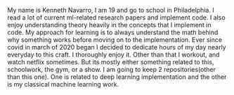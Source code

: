 My name is Kenneth Navarro, I am 19 and go to school in Philadelphia. I read a lot of current ml-related research papers and implement code. I also enjoy understanding
theory heavily in the concepts that I implement in code. My approach for learning is to always understand the math behind why something works before moving on
to the implementation. Ever since covid in march of 2020 began I decided to dedicate hours of my day nearly everyday to this craft. I thoroughly enjoy it. Other
than that I workout, and watch netflix sometimes. But its mostly either something related to this, schoolwork, the gym, or a show.
I am going to keep 2 repositories(other than this one). One is related to deep learning implementation and the other is my classical machine learning work.
